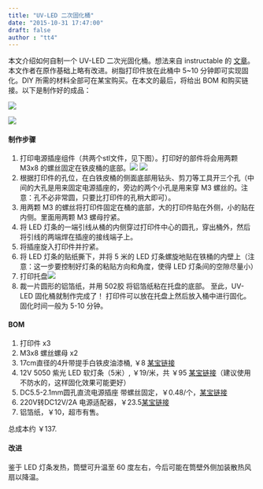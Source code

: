 ```yaml
---
title: "UV-LED 二次固化桶"
date: "2015-10-31 17:47:00"
draft: false
author : "tt4"
---
```


本文介绍如何自制一个 UV-LED 二次光固化桶。想法来自 instructable 的 [文章](http://www.instructables.com/id/Make-a-VU-LED-Oven-for-curing-DLP-Resin-3D-prints/)。本文作者在原作基础上略有改进。树脂打印件放在此桶中 5~10 分钟即可实现固化。DIY 所需的材料全部可在某宝购买。在本文的最后，将给出 BOM 和购买链接。以下是制作好的成品：

![](~/thumb_IMG_2296_1024.jpg)

![](~/thumb_IMG_2297_1024.jpg)
#### 制作步骤
1. 打印电源插座组件（共两个stl文件，见下图）。打印好的部件将会用两颗 M3x8 的螺丝固定在铁皮桶的底部。![](~/17-59-14.jpg)
![](~/17-59-54.jpg)
2. 根据打印件的孔位，在白铁皮桶的侧面底部用钻头、剪刀等工具开三个孔（中间的大孔是用来固定电源插座的，旁边的两个小孔是用来穿 M3 螺丝的。注意：孔不必非常圆，只要比打印件的孔稍大即可）。
3. 用两颗 M3 的螺丝将打印件固定在桶的底部，大的打印件贴在外侧，小的贴在内侧。里面用两颗 M3 螺母拧紧。
4. 将 LED 灯条的一端引线从桶的内侧穿过打印件中心的圆孔，穿出桶外，然后将引线的两端焊在插座的接线端子上。
5. 将插座旋入打印件并拧紧。
6. 将 LED 灯条的贴纸撕下，并将 5 米的 LED 灯条螺旋地贴在铁桶的内壁上（注意：这一步要控制好灯条的粘贴方向和角度，使得 LED 灯条间的空隙尽量小）
7. 打印托盘![](~/18-09-10.jpg)
8. 裁一片圆形的铝箔纸，并用 502胶 将铝箔纸粘在托盘的底部。
至此，UV-LED 固化桶就制作完成了！ 打印件可以放在托盘上然后放入桶中进行固化。固化时间一般为 5-10 分钟。

#### BOM
1. 打印件 x3
2. M3x8 螺丝螺母 x2
3. 17cm直径的4升带提手白铁皮油漆桶, ￥8 [某宝链接](https://item.taobao.com/item.htm?spm=a1z09.2.0.0.g7Sqzm&id=38605104038&_u=v7veq787627)
4. 12V 5050 紫光 LED 软灯条（5米）, ￥19/米，共 ￥95 [某宝链接](https://item.taobao.com/item.htm?spm=a1z09.2.0.0.g7Sqzm&id=520095362171&_u=v7veq784824)（建议使用不防水的，这样固化效果可能更好）
5. DC5.5-2.1mm圆孔直流电源插座 带螺丝固定，￥0.48/个，[某宝链接](https://item.taobao.com/item.htm?spm=a1z09.2.0.0.g7Sqzm&id=41435259819&_u=v7veq78f937)
6. 220V转DC12V/2A 电源适配器，￥23.5[某宝链接](https://item.taobao.com/item.htm?spm=a1z09.2.0.0.g7Sqzm&id=17191615034&_u=v7veq78da19)
7. 铝箔纸，￥10，超市有售。

总成本约 ￥137.

#### 改进
鉴于 LED 灯条发热，筒壁可升温至 60 度左右，今后可能在筒壁外侧加装散热风扇以降温。
